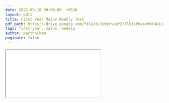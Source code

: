 ```yaml
---
date: 2022-09-10 00:00:00  +0530
layout: pdfs
title: First Year Mains Weekly Test
pdf_path: https://drive.google.com/file/d/1UWyrvabfZnTlkisP6wsvPmY4k1cZa3qW/preview?usp=drive_link
tags: first-year, mains, weekly
author: parthnikam
paginate: false
---
```


<iframe class="embed-pdf" src="{{ page.pdf_path }}#toolbar=0" seamless="seamless" scrolling="no" style="overflow:hidden"></iframe>
